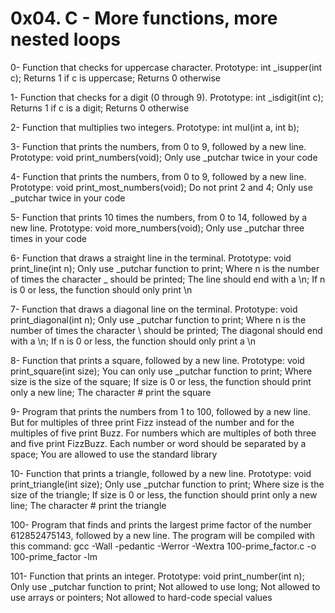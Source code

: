 # 0x04. C - More functions, more nested loops

0- Function that checks for uppercase character. Prototype: int _isupper(int c); Returns 1 if c is uppercase; Returns 0 otherwise

1- Function that checks for a digit (0 through 9). Prototype: int _isdigit(int c); Returns 1 if c is a digit; Returns 0 otherwise

2- Function that multiplies two integers. Prototype: int mul(int a, int b);

3- Function that prints the numbers, from 0 to 9, followed by a new line. Prototype: void print_numbers(void); Only use _putchar twice in your code

4- Function that prints the numbers, from 0 to 9, followed by a new line. Prototype: void print_most_numbers(void); Do not print 2 and 4; Only use _putchar twice in your code

5- Function that prints 10 times the numbers, from 0 to 14, followed by a new line. Prototype: void more_numbers(void); Only use _putchar three times in your code

6- Function that draws a straight line in the terminal. Prototype: void print_line(int n); Only use _putchar function to print; Where n is the number of times the character _ should be printed; The line should end with a \n; If n is 0 or less, the function should only print \n

7- Function that draws a diagonal line on the terminal. Prototype: void print_diagonal(int n); Only use _putchar function to print; Where n is the number of times the character \ should be printed; The diagonal should end with a \n; If n is 0 or less, the function should only print a \n

8- Function that prints a square, followed by a new line. Prototype: void print_square(int size); You can only use _putchar function to print; Where size is the size of the square; If size is 0 or less, the function should print only a new line; The character # print the square

9- Program that prints the numbers from 1 to 100, followed by a new line. But for multiples of three print Fizz instead of the number and for the multiples of five print Buzz. For numbers which are multiples of both three and five print FizzBuzz. Each number or word should be separated by a space; You are allowed to use the standard library

10- Function that prints a triangle, followed by a new line. Prototype: void print_triangle(int size); Only use _putchar function to print; Where size is the size of the triangle; If size is 0 or less, the function should print only a new line; The character # print the triangle

100- Program that finds and prints the largest prime factor of the number 612852475143, followed by a new line. The program will be compiled with this command: gcc -Wall -pedantic -Werror -Wextra 100-prime_factor.c -o 100-prime_factor -lm 

101- Function that prints an integer. Prototype: void print_number(int n); Only use _putchar function to print; Not allowed to use long; Not allowed to use arrays or pointers; Not allowed to hard-code special values